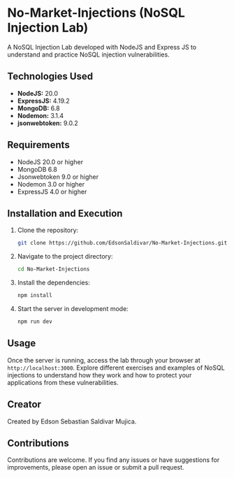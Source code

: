 # No-Market-Injections (NoSQL Injection Lab)

A NoSQL Injection Lab developed with NodeJS and Express JS to understand and practice NoSQL injection vulnerabilities.

## Technologies Used

- **NodeJS:** 20.0
- **ExpressJS:** 4.19.2
- **MongoDB:** 6.8
- **Nodemon:** 3.1.4
- **jsonwebtoken:** 9.0.2

## Requirements

- NodeJS 20.0 or higher
- MongoDB 6.8
- Jsonwebtoken 9.0 or higher
- Nodemon 3.0 or higher
- ExpressJS 4.0 or higher

## Installation and Execution

1. Clone the repository:
    ```bash
    git clone https://github.com/EdsonSaldivar/No-Market-Injections.git
    ```
2. Navigate to the project directory:
    ```bash
    cd No-Market-Injections
    ```
3. Install the dependencies:
    ```bash
    npm install
    ```
4. Start the server in development mode:
    ```bash
    npm run dev
    ```

## Usage

Once the server is running, access the lab through your browser at `http://localhost:3000`. Explore different exercises and examples of NoSQL injections to understand how they work and how to protect your applications from these vulnerabilities.

## Creator

Created by Edson Sebastian Saldivar Mujica.

## Contributions

Contributions are welcome. If you find any issues or have suggestions for improvements, please open an issue or submit a pull request.
